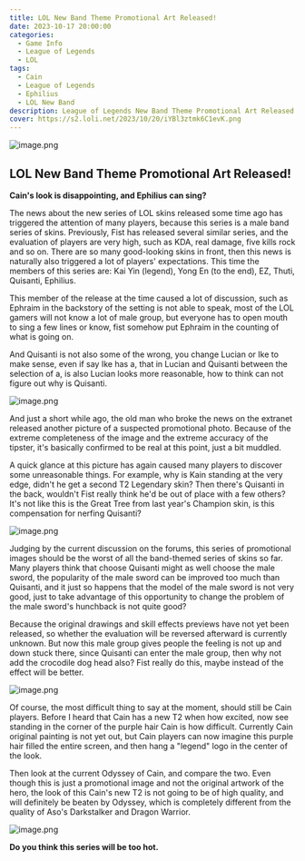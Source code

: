 ```yaml
---
title: LOL New Band Theme Promotional Art Released!
date: 2023-10-17 20:00:00
categories:
  - Game Info
  - League of Legends
  - LOL
tags:
  - Cain
  - League of Legends
  - Ephilius
  - LOL New Band
description: League of Legends New Band Theme Promotional Art Released!Cain's look is disappointing, and Ephilius can sing?
cover: https://s2.loli.net/2023/10/20/iYBl3ztmk6C1evK.png
---
```

![image.png](https://s2.loli.net/2023/10/20/9NuXLMnbRmlWUxG.png)
## LOL New Band Theme Promotional Art Released!
**Cain's look is disappointing, and Ephilius can sing?**

The news about the new series of LOL skins released some time ago has triggered the attention of many players, because this series is a male band series of skins. Previously, Fist has released several similar series, and the evaluation of players are very high, such as KDA, real damage, five kills rock and so on. There are so many good-looking skins in front, then this news is naturally also triggered a lot of players' expectations. This time the members of this series are: Kai Yin (legend), Yong En (to the end), EZ, Thuti, Quisanti, Ephilius.

This member of the release at the time caused a lot of discussion, such as Ephraim in the backstory of the setting is not able to speak, most of the LOL gamers will not know a lot of male group, but everyone has to open mouth to sing a few lines or know, fist somehow put Ephraim in the counting of what is going on.

And Quisanti is not also some of the wrong, you change Lucian or Ike to make sense, even if say Ike has a, that in Lucian and Quisanti between the selection of a, is also Lucian looks more reasonable, how to think can not figure out why is Quisanti.

![image.png](https://s2.loli.net/2023/10/20/mWhRbjsEq2yvAaU.png)

And just a short while ago, the old man who broke the news on the extranet released another picture of a suspected promotional photo. Because of the extreme completeness of the image and the extreme accuracy of the tipster, it's basically confirmed to be real at this point, just a bit muddled.

A quick glance at this picture has again caused many players to discover some unreasonable things. For example, why is Kain standing at the very edge, didn't he get a second T2 Legendary skin? Then there's Quisanti in the back, wouldn't Fist really think he'd be out of place with a few others? It's not like this is the Great Tree from last year's Champion skin, is this compensation for nerfing Quisanti?

![image.png](https://s2.loli.net/2023/10/20/aEcugX5QWxC6AHi.png)

Judging by the current discussion on the forums, this series of promotional images should be the worst of all the band-themed series of skins so far. Many players think that choose Quisanti might as well choose the male sword, the popularity of the male sword can be improved too much than Quisanti, and it just so happens that the model of the male sword is not very good, just to take advantage of this opportunity to change the problem of the male sword's hunchback is not quite good?

Because the original drawings and skill effects previews have not yet been released, so whether the evaluation will be reversed afterward is currently unknown. But now this male group gives people the feeling is not up and down stuck there, since Quisanti can enter the male group, then why not add the crocodile dog head also? Fist really do this, maybe instead of the effect will be better.

![image.png](https://s2.loli.net/2023/10/20/iYBl3ztmk6C1evK.png)

Of course, the most difficult thing to say at the moment, should still be Cain players. Before I heard that Cain has a new T2 when how excited, now see standing in the corner of the purple hair Cain is how difficult. Currently Cain original painting is not yet out, but Cain players can now imagine this purple hair filled the entire screen, and then hang a "legend" logo in the center of the look.

Then look at the current Odyssey of Cain, and compare the two. Even though this is just a promotional image and not the original artwork of the hero, the look of this Cain's new T2 is not going to be of high quality, and will definitely be beaten by Odyssey, which is completely different from the quality of Aso's Darkstalker and Dragon Warrior.

![image.png](https://s2.loli.net/2023/10/20/dDYsI2oGnLmPVEl.png)

**Do you think this series will be too hot.**
